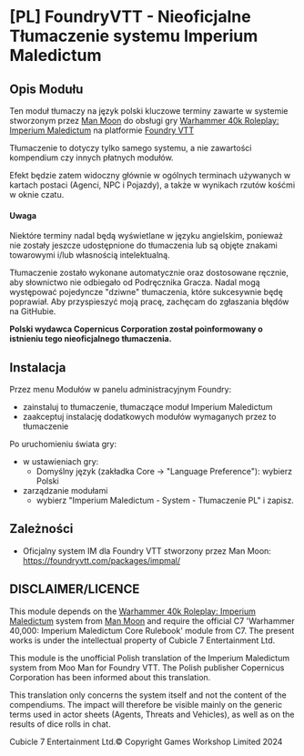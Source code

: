 # [PL] FoundryVTT - Nieoficjalne Tłumaczenie systemu Imperium Maledictum

## Opis Modułu
Ten moduł tłumaczy na język polski kluczowe terminy zawarte w systemie stworzonym przez [Man Moon](https://github.com/moo-man) do obsługi gry [Warhammer 40k Roleplay: Imperium Maledictum](https://cubicle7games.com/our-games/warhammer-40k-roleplay-imperium-maledictum) na platformie [Foundry VTT](https://foundryvtt.com/)

Tłumaczenie to dotyczy tylko samego systemu, a nie zawartości kompendium czy innych płatnych modułów.

Efekt będzie zatem widoczny głównie w ogólnych terminach używanych w kartach postaci (Agenci, NPC i Pojazdy), a także w wynikach rzutów kośćmi w oknie czatu.

#### Uwaga
Niektóre terminy nadal będą wyświetlane w języku angielskim, ponieważ nie zostały jeszcze udostępnione do tłumaczenia lub są objęte znakami towarowymi i/lub własnością intelektualną.

Tłumaczenie zostało wykonane automatycznie oraz dostosowane ręcznie, aby słownictwo nie odbiegało od Podręcznika Gracza. Nadal mogą występować pojedyncze "dziwne" tłumaczenia, które sukcesywnie będę poprawiał. Aby przyspieszyć moją pracę, zachęcam do zgłaszania błędów na GitHubie.

**Polski wydawca Copernicus Corporation został poinformowany o istnieniu tego nieoficjalnego tłumaczenia.**

## Instalacja
Przez menu Modułów w panelu administracyjnym Foundry:
- zainstaluj to tłumaczenie, tłumaczące moduł Imperium Maledictum
- zaakceptuj instalację dodatkowych modułów wymaganych przez to tłumaczenie

Po uruchomieniu świata gry:
- w ustawieniach gry:
  - Domyślny język (zakładka Core -> "Language Preference"): wybierz Polski
- zarządzanie modułami
  - wybierz "Imperium Maledictum - System - Tłumaczenie PL" i zapisz.

## Zależności
- Oficjalny system IM dla Foundry VTT stworzony przez Man Moon: https://foundryvtt.com/packages/impmal/

## DISCLAIMER/LICENCE
This module depends on the [Warhammer 40k Roleplay: Imperium Maledictum](https://foundryvtt.com/packages/impmal/) system from [Man Moon](https://github.com/moo-man) and require the official C7 'Warhammer 40,000: Imperium Maledictum Core Rulebook' module from C7. The present works is under the intellectual property of Cubicle 7 Entertainment Ltd.

This module is the unofficial Polish translation of the Imperium Maledictum system from Moo Man for Foundry VTT. The Polish publisher Copernicus Corporation has been informed about this translation.

This translation only concerns the system itself and not the content of the compendiums.
The impact will therefore be visible mainly on the generic terms used in actor sheets (Agents, Threats and Vehicles), as well as on the results of dice rolls in chat.

Cubicle 7 Entertainment Ltd.© Copyright Games Workshop Limited 2024

